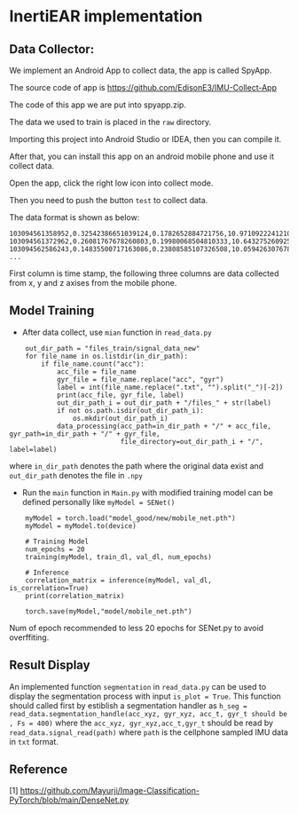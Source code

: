 # InertiEAR implementation

## Data Collector:

We implement an Android App to collect data, the app is called SpyApp.

The source code of app is https://github.com/EdisonE3/IMU-Collect-App

The code of this app we are put into spyapp.zip.

The data we used to train is placed in the `raw` directory.

Importing this project into Android Studio or IDEA, then you can compile it.

After that, you can install this app on an android mobile phone and use it collect data.

Open the app, click the right low icon into collect mode.

Then you need to push the button `test` to collect data.

The data format is shown as below:

```
103094561358952,0.32542386651039124,0.1782652884721756,10.971092224121094
103094561372962,0.26081767678260803,0.19980068504810333,10.643275260925293
103094562586243,0.14835500717163086,0.23808585107326508,10.059426307678223
...
```
First column is time stamp, the following three columns are data collected from x, y and z axises from the mobile phone.

## Model Training
+ After data collect, use `mian` function in `read_data.py`
```    in_dir_path = "files_train/original_data_new"
    out_dir_path = "files_train/signal_data_new"
    for file_name in os.listdir(in_dir_path):
        if file_name.count("acc"):
            acc_file = file_name
            gyr_file = file_name.replace("acc", "gyr")
            label = int(file_name.replace(".txt", "").split("_")[-2])
            print(acc_file, gyr_file, label)
            out_dir_path_i = out_dir_path + "/files_" + str(label)
            if not os.path.isdir(out_dir_path_i):
                os.mkdir(out_dir_path_i)
            data_processing(acc_path=in_dir_path + "/" + acc_file, gyr_path=in_dir_path + "/" + gyr_file,
                            file_directory=out_dir_path_i + "/", label=label)
```
where `in_dir_path` denotes the path where the original data exist and `out_dir_path` denotes the file in `.npy`
+ Run the `main` function in `Main.py` with modified training model can be defined personally like `myModel = SENet()`
```
    myModel = torch.load("model_good/new/mobile_net.pth")
    myModel = myModel.to(device)

    # Training Model
    num_epochs = 20
    training(myModel, train_dl, val_dl, num_epochs)

    # Inference
    correlation_matrix = inference(myModel, val_dl, is_correlation=True)
    print(correlation_matrix)

    torch.save(myModel,"model/mobile_net.pth")
```
Num of epoch recommended to less 20 epochs for SENet.py to avoid overffiting.
## Result Display
An implemented function `segmentation` in `read_data.py` can be used to display the segmentation process with input `is_plot = True`.
This function should called first by estiblish a segmentation handler as `h_seg = read_data.segmentation_handle(acc_xyz, gyr_xyz, acc_t, gyr_t should be , Fs = 400)`
where the `acc_xyz, gyr_xyz,acc_t,gyr_t` should be read by `read_data.signal_read(path)` where `path` is the cellphone sampled IMU data in `txt` format.

## Reference
[1] https://github.com/Mayurji/Image-Classification-PyTorch/blob/main/DenseNet.py
